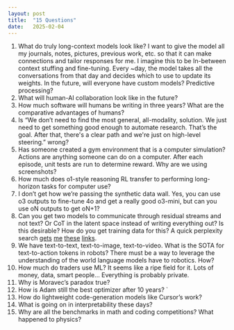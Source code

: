 ```yaml
---
layout: post
title:  "15 Questions"
date:   2025-02-04
---
```



1. What do truly long-context models look like? 
    I want to give the model all my journals, notes, pictures, previous work, etc. so that it can make connections and tailor responses for me. 
    I imagine this to be In-between context stuffing and fine-tuning. Every ~day, the model takes all the conversations from that day and decides which to use to update its weights. In the future, will everyone have custom models?
    Predictive processing?
2. What will human-AI collaboration look like in the future? 
3. How much software will humans be writing in three years? 
What are the comparative advantages of humans? 
4. Is “We don’t need to find the most general, all-modality, solution. We just need to get something good enough to automate research. That’s the goal. After that, there's a clear path and we're just on high-level steering.” wrong? 
5. Has someone created a gym environment that is a computer simulation? Actions are anything someone can do on a computer. After each episode, unit tests are run to determine reward. Why are we using screenshots?
6. How much does o1-style reasoning RL transfer to performing long-horizon tasks for computer use?
7. I don’t get how we’re passing the synthetic data wall. Yes, you can use o3 outputs to fine-tune 4o and get a really good o3-mini, but can you use oN outputs to get oN+1?
8. Can you get two models to communicate through residual streams and not text? Or CoT in the latent space instead of writing everything out? Is this desirable? How do you get training data for this? 
A quick perplexity search [gets](https://transformer-circuits.pub/2023/privileged-basis/index.html) [me](https://arxiv.org/html/2406.03230v2) [these](https://www.alignmentforum.org/posts/X26ksz4p3wSyycKNB/gears-level-mental-models-of-transformer-interpretability) [links](https://www.reddit.com/r/LocalLLaMA/comments/1gxxqs9/why_should_thoughts_be_word_tokens_in_o1_style/).
9. We have text-to-text, text-to-image, text-to-video. What is the SOTA for text-to-action tokens in robots? There must be a way to leverage the understanding of the world language models have to robotics. How?
10. How much do traders use ML? It seems like a ripe field for it. Lots of money, data, smart people… Everything is probably private.
11. Why is Moravec’s paradox true?
12. How is Adam still the best optimizer after 10 years? `	
13. How do lightweight code-generation models like Cursor’s work?
14. What is going on in interpretability these days?
15. Why are all the benchmarks in math and coding competitions? What happened to physics?











